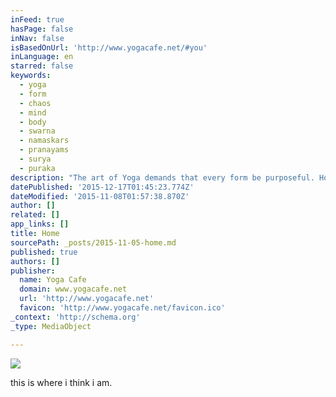```yaml
---
inFeed: true
hasPage: false
inNav: false
isBasedOnUrl: 'http://www.yogacafe.net/#you'
inLanguage: en
starred: false
keywords:
  - yoga
  - form
  - chaos
  - mind
  - body
  - swarna
  - namaskars
  - pranayams
  - surya
  - puraka
description: "The art of Yoga demands that every form be purposeful. How you move, or breathe, or how you posture your body to accomplish the moment's objectives. Imagine if while walking, you had trained your mind to ensure that every step was broken down to a series of actions..."
datePublished: '2015-12-17T01:45:23.774Z'
dateModified: '2015-11-08T01:57:38.870Z'
author: []
related: []
app_links: []
title: Home
sourcePath: _posts/2015-11-05-home.md
published: true
authors: []
publisher:
  name: Yoga Cafe
  domain: www.yogacafe.net
  url: 'http://www.yogacafe.net'
  favicon: 'http://www.yogacafe.net/favicon.ico'
_context: 'http://schema.org'
_type: MediaObject

---
```

![](https://the-grid-user-content.s3-us-west-2.amazonaws.com/8d650d55-6618-4404-aa8a-e977a0b6a1f7.gif)

this is where i think i am.